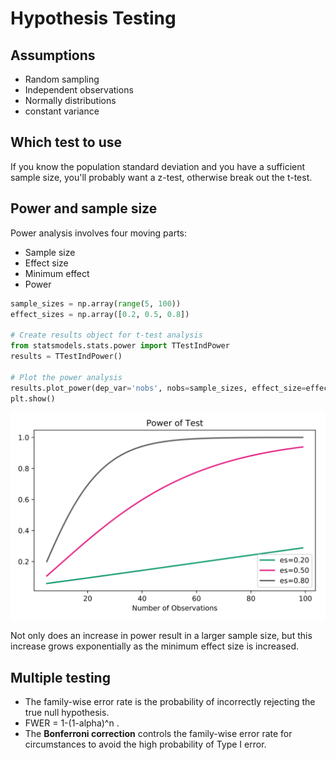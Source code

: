 # Hypothesis Testing

## Assumptions

- Random sampling
- Independent observations
- Normally distributions
- constant variance

## Which test to use

If you know the population standard deviation and you have a sufficient sample size, you'll probably want a z-test, otherwise break out the t-test.

## Power and sample size

Power analysis involves four moving parts:

- Sample size
- Effect size
- Minimum effect
- Power

```python
sample_sizes = np.array(range(5, 100))
effect_sizes = np.array([0.2, 0.5, 0.8])

# Create results object for t-test analysis
from statsmodels.stats.power import TTestIndPower
results = TTestIndPower()

# Plot the power analysis
results.plot_power(dep_var='nobs', nobs=sample_sizes, effect_size=effect_sizes)
plt.show()
```

![power relationship](power.svg)

Not only does an increase in power result in a larger sample size, but this increase grows exponentially as the minimum effect size is increased.

## Multiple testing

- The family-wise error rate is the probability of incorrectly rejecting the true null hypothesis.
- FWER = 1-(1-alpha)^n .
- The **Bonferroni correction** controls the family-wise error rate for circumstances to avoid the high probability of Type Ⅰ error.
